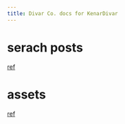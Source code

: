 ```yaml
---
title: Divar Co. docs for KenarDivar
---
```



# serach posts
[ref](https://github.com/divar-ir/kenar-docs/blob/master/finder/search_post.md)


# assets
[ref](https://github.com/divar-ir/kenar-docs/tree/master/assets)